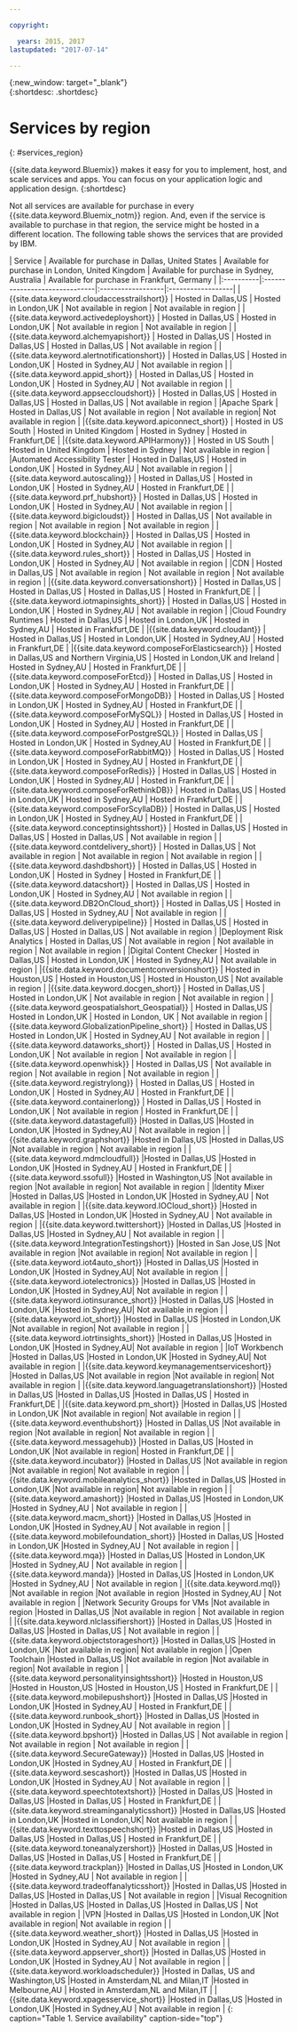 ```yaml
---

copyright:

  years: 2015, 2017
lastupdated: "2017-07-14"

---
```


{:new_window: target="_blank"}  
{:shortdesc: .shortdesc}


# Services by region
{: #services_region}

{{site.data.keyword.Bluemix}} makes it easy for you to implement, host, and scale services and apps. You can focus on your application logic and application design. 
{:shortdesc}

Not all services are available for purchase in every {{site.data.keyword.Bluemix_notm}} region. And, even if the service is available to purchase in that region, the service might be hosted in a different location. The following table shows the services that are provided by IBM.



| Service | Available for purchase in Dallas, United States | Available for purchase in London, United Kingdom | Available for purchase in Sydney, Australia | Available for purchase in Frankfurt, Germany |
|:----------|:------------------------------|:------------------|:------------------|
|{{site.data.keyword.cloudaccesstrailshort}} | Hosted in Dallas,US | Hosted in London,UK | Not available in region | Not available in region |
|{{site.data.keyword.activedeployshort}} | Hosted in Dallas,US | Hosted in London,UK | Not available in region | Not available in region |
|{{site.data.keyword.alchemyapishort}} | Hosted in Dallas,US | Hosted in Dallas,US | Hosted in Dallas,US | Not available in region |
|{{site.data.keyword.alertnotificationshort}}	| Hosted in Dallas,US	| Hosted in London,UK	| Hosted in Sydney,AU | Not available in region |
|{{site.data.keyword.appid_short}} | Hosted in Dallas,US | Hosted in London,UK | Hosted in Sydney,AU | Not available in region |
|{{site.data.keyword.appseccloudshort}} | Hosted in Dallas,US | Hosted in Dallas,US | Hosted in Dallas,US | Not available in region |
|Apache Spark | Hosted in Dallas,US | Not available in region | Not available in region| Not available in region |
|{{site.data.keyword.apiconnect_short}} | Hosted in US South | Hosted in United Kingdom | Hosted in Sydney | Hosted in Frankfurt,DE |
|{{site.data.keyword.APIHarmony}} | Hosted in US South | Hosted in United Kingdom | Hosted in Sydney | Not available in region |
|Automated Accessibility Tester | Hosted in Dallas,US | Hosted in London,UK | Hosted in Sydney,AU | Not available in region |
|{{site.data.keyword.autoscaling}} | Hosted in Dallas,US | Hosted in London,UK | Hosted in Sydney,AU | Hosted in Frankfurt,DE |
|{{site.data.keyword.prf_hubshort}}	| Hosted in Dallas,US | Hosted in London,UK | Hosted in Sydney,AU | Not available in region |
|{{site.data.keyword.bigicloudst}} | Hosted in Dallas,US | Not available in region | Not available in region | Not available in region |
|{{site.data.keyword.blockchain}} | Hosted in Dallas,US | Hosted in London,UK | Hosted in Sydney,AU | Not available in region |
|{{site.data.keyword.rules_short}} | Hosted in Dallas,US | Hosted in London,UK | Hosted in Sydney,AU | Not available in region |
|CDN | Hosted in Dallas,US | Not available in region | Not available in region | Not available in region |
|{{site.data.keyword.conversationshort}} | Hosted in Dallas,US | Hosted in Dallas,US | Hosted in Dallas,US | Hosted in Frankfurt,DE |
|{{site.data.keyword.iotmapinsights_short}} | Hosted in Dallas,US | Hosted in London,UK | Hosted in Sydney,AU | Not available in region |
|Cloud Foundry Runtimes | Hosted in Dallas,US | Hosted in London,UK | Hosted in Sydney,AU | Hosted in Frankfurt,DE |
|{{site.data.keyword.cloudant}} | Hosted in Dallas,US | Hosted in London,UK | Hosted in Sydney,AU | Hosted in Frankfurt,DE |
|{{site.data.keyword.composeForElasticsearch}} | Hosted in Dallas,US and Northern Virginia,US | Hosted in London,UK and Ireland | Hosted in Sydney,AU | Hosted in Frankfurt,DE |
|{{site.data.keyword.composeForEtcd}}	| Hosted in Dallas,US	| Hosted in London,UK	| Hosted in Sydney,AU | Hosted in Frankfurt,DE |
|{{site.data.keyword.composeForMongoDB}} | Hosted in Dallas,US | Hosted in London,UK | Hosted in Sydney,AU | Hosted in Frankfurt,DE |
|{{site.data.keyword.composeForMySQL}} | Hosted in Dallas,US | Hosted in London,UK | Hosted in Sydney,AU | Hosted in Frankfurt,DE |
|{{site.data.keyword.composeForPostgreSQL}} | Hosted in Dallas,US | Hosted in London,UK | Hosted in Sydney,AU | Hosted in Frankfurt,DE |
|{{site.data.keyword.composeForRabbitMQ}}	| Hosted in Dallas,US	| Hosted in London,UK | Hosted in Sydney,AU | Hosted in Frankfurt,DE |
|{{site.data.keyword.composeForRedis}} | Hosted in Dallas,US	| Hosted in London,UK | Hosted in Sydney,AU | Hosted in Frankfurt,DE |
|{{site.data.keyword.composeForRethinkDB}} | Hosted in Dallas,US | Hosted in London,UK | Hosted in Sydney,AU | Hosted in Frankfurt,DE |
|{{site.data.keyword.composeForScyllaDB}} | Hosted in Dallas,US | Hosted in London,UK | Hosted in Sydney,AU | Hosted in Frankfurt,DE |
|{{site.data.keyword.conceptinsightsshort}}	| Hosted in Dallas,US	| Hosted in Dallas,US	| Hosted in Dallas,US | Not available in region |
|{{site.data.keyword.contdelivery_short}} | Hosted in Dallas,US | Not available in region | Not available in region | Not available in region |
|{{site.data.keyword.dashdbshort}} | Hosted in Dallas,US | Hosted in London,UK | Hosted in Sydney | Hosted in Frankfurt,DE |
|{{site.data.keyword.datacshort}}	| Hosted in Dallas,US	| Hosted in London,UK	| Hosted in Sydney,AU | Not available in region |
|{{site.data.keyword.DB2OnCloud_short}}	| Hosted in Dallas,US	| Hosted in Dallas,US	| Hosted in Sydney,AU | Not available in region |
|{{site.data.keyword.deliverypipeline}}	| Hosted in Dallas,US | Hosted in Dallas,US	| Hosted in Dallas,US | Not available in region |
|Deployment Risk Analytics | Hosted in Dallas,US | Not available in region | Not available in region | Not available in region |
|Digital Content Checker | Hosted in Dallas,US | Hosted in London,UK | Hosted in Sydney,AU | Not available in region |
|{{site.data.keyword.documentconversionshort}} | Hosted in Houston,US	| Hosted in Houston,US	| Hosted in Houston,US | Not available in region |
|{{site.data.keyword.docgen_short}}	| Hosted in Dallas,US	| Hosted in London,UK	| Not available in region | Not available in region |
|{{site.data.keyword.geospatialshort_Geospatial}}	| Hosted in Dallas,US	| Hosted in London,UK	| Hosted in London, UK | Not available in region |
|{{site.data.keyword.GlobalizationPipeline_short}}	| Hosted in Dallas,US	| Hosted in London,UK	| Hosted in Sydney,AU | Not available in region |
|{{site.data.keyword.dataworks_short}} | Hosted in Dallas,US | Hosted in London,UK | Not available in region | Not available in region |
|{{site.data.keyword.openwhisk}} | Hosted in Dallas,US | Not available in region | Not available in region | Not available in region |
|{{site.data.keyword.registrylong}} | Hosted in Dallas,US | Hosted in London,UK | Hosted in Sydney,AU | Hosted in Frankfurt,DE |
|{{site.data.keyword.containerlong}} | Hosted in Dallas,US | Hosted in London,UK | Not available in region | Hosted in Frankfurt,DE |
|{{site.data.keyword.datastagefull}}		|Hosted in Dallas,US		|Hosted in London,UK		|Hosted in Sydney,AU | Not available in region |
|{{site.data.keyword.graphshort}}       |Hosted in Dallas,US		|Hosted in Dallas,US		|Not available in region | Not available in region |
|{{site.data.keyword.mdmcloudfull}}		|Hosted in Dallas,US		|Hosted in London,UK		|Hosted in Sydney,AU | Hosted in Frankfurt,DE |
|{{site.data.keyword.ssofull}}			|Hosted in Washington,US		|Not available in region		|Not available in region| Not available in region |
|Identity Mixer		|Hosted in Dallas,US		|Hosted in London,UK		|Hosted in Sydney,AU | Not available in region |
|{{site.data.keyword.IOCloud_short}}		|Hosted in Dallas,US		|Hosted in London,UK		|Hosted in Sydney,AU | Not available in region |
|{{site.data.keyword.twittershort}}		|Hosted in Dallas,US		|Hosted in Dallas,US		|Hosted in Sydney,AU | Not available in region |
|{{site.data.keyword.IntegrationTestingshort}}	|Hosted in San Jose,US		|Not available in region		|Not available in region| Not available in region |
|{{site.data.keyword.iot4auto_short}}		|Hosted in Dallas,US		|Hosted in London,UK		|Hosted in Sydney,AU| Not available in region |
|{{site.data.keyword.iotelectronics}}		|Hosted in Dallas,US		|Hosted in London,UK		|Hosted in Sydney,AU| Not available in region |
|{{site.data.keyword.iotinsurance_short}}		|Hosted in Dallas,US		|Hosted in London,UK		|Hosted in Sydney,AU| Not available in region |
|{{site.data.keyword.iot_short}}		|Hosted in Dallas,US		|Hosted in London,UK		|Not available in region| Not available in region |
|{{site.data.keyword.iotrtinsights_short}}		|Hosted in Dallas,US		|Hosted in London,UK		|Hosted in Sydney,AU| Not available in region |
|IoT Workbench		|Hosted in Dallas,US		|Hosted in London,UK		|Hosted in Sydney,AU| Not available in region |
|{{site.data.keyword.keymanagementserviceshort}}	|Hosted in Dallas,US		|Not available in region		|Not available in region| Not available in region |
|{{site.data.keyword.languagetranslationshort}}	|Hosted in Dallas,US		|Hosted in Dallas,US		|Hosted in Dallas,US | Hosted in Frankfurt,DE |
|{{site.data.keyword.pm_short}}   |Hosted in Dallas,US		|Hosted in London,UK		|Not available in region| Not available in region |
|{{site.data.keyword.eventhubshort}}		|Hosted in Dallas,US		|Not available in region		|Not available in region| Not available in region |
|{{site.data.keyword.messagehub}}		|Hosted in Dallas,US		|Hosted in London,UK		|Not available in region| Hosted in Frankfurt,DE |
|{{site.data.keyword.incubator}}		|Hosted in Dallas,US		|Not available in region		|Not available in region| Not available in region |
|{{site.data.keyword.mobileanalytics_short}}		|Hosted in Dallas,US		|Hosted in London,UK		|Not available in region| Not available in region |
|{{site.data.keyword.amashort}}			|Hosted in Dallas,US		|Hosted in London,UK			|Hosted in Sydney,AU | Not available in region |
|{{site.data.keyword.macm_short}}		|Hosted in Dallas,US		|Hosted in London,UK			|Hosted in Sydney,AU | Not available in region |
|{{site.data.keyword.mobilefoundation_short}}			|Hosted in Dallas,US		|Hosted in London,UK			|Hosted in Sydney,AU | Not available in region |
|{{site.data.keyword.mqa}}			|Hosted in Dallas,US		|Hosted in London,UK			|Hosted in Sydney,AU | Not available in region |
|{{site.data.keyword.manda}}			|Hosted in Dallas,US		|Hosted in London,UK		|Hosted in Sydney,AU | Not available in region |
|{{site.data.keyword.mql}}			|Not available in region		|Not available in region		|Hosted in Sydney,AU | Not available in region |
|Network Security Groups for VMs 	|Not available in region		|Hosted in Dallas,US		|Not available in region | Not available in region |
|{{site.data.keyword.nlclassifiershort}} 	|Hosted in Dallas,US		|Hosted in Dallas,US		|Hosted in Dallas,US | Not available in region |
|{{site.data.keyword.objectstorageshort}}	|Hosted in Dallas,US		|Hosted in London,UK		|Not available in region| Not available in region |
|Open Toolchain			|Hosted in Dallas,US		|Not available in region		|Not available in region| Not available in region |
|{{site.data.keyword.personalityinsightsshort}}	|Hosted in Houston,US		|Hosted in Houston,US		|Hosted in Houston,US | Hosted in Frankfurt,DE |
|{{site.data.keyword.mobilepushshort}}				|Hosted in Dallas,US		|Hosted in London,UK			|Hosted in Sydney,AU | Hosted in Frankfurt,DE |
|{{site.data.keyword.runbook_short}}				|Hosted in Dallas,US		|Hosted in London,UK			|Hosted in Sydney,AU | Not available in region |
|{{site.data.keyword.bpshort}}				|Hosted in Dallas,US		| Not available in region | Not available in region | Not available in region |
|{{site.data.keyword.SecureGateway}}		|Hosted in Dallas,US		|Hosted in London,UK		|Hosted in Sydney,AU | Hosted in Frankfurt,DE |
|{{site.data.keyword.sescashort}}		|Hosted in Dallas,US		|Hosted in London,UK		|Hosted in Sydney,AU | Not available in region |
|{{site.data.keyword.speechtotextshort}}	|Hosted in Dallas,US		|Hosted in Dallas,US		|Hosted in Dallas,US | Hosted in Frankfurt,DE |
|{{site.data.keyword.streaminganalyticsshort}}	|Hosted in Dallas,US		|Hosted in London,UK		|Hosted in London,UK| Not available in region |
|{{site.data.keyword.texttospeechshort}} 	|Hosted in Dallas,US		|Hosted in Dallas,US		|Hosted in Dallas,US | Hosted in Frankfurt,DE |
|{{site.data.keyword.toneanalyzershort}} 	|Hosted in Dallas,US		|Hosted in Dallas,US		|Hosted in Dallas,US | Hosted in Frankfurt,DE |
|{{site.data.keyword.trackplan}}		|Hosted in Dallas,US		|Hosted in London,UK		|Hosted in Sydney,AU | Not available in region |
|{{site.data.keyword.tradeoffanalyticsshort}}	|Hosted in Dallas,US		|Hosted in Dallas,US		|Hosted in Dallas,US | Not available in region |
|Visual Recognition	|Hosted in Dallas,US		|Hosted in Dallas,US		|Hosted in Dallas,US | Not available in region |
|VPN			|Hosted in Dallas,US		|Hosted in London,UK		|Not available in region| Not available in region |
|{{site.data.keyword.weather_short}}		|Hosted in Dallas,US		|Hosted in London,UK		|Hosted in Sydney,AU | Not available in region |
|{{site.data.keyword.appserver_short}}	|Hosted in Dallas,US		|Hosted in London,UK		|Hosted in Sydney,AU | Not available in region |
|{{site.data.keyword.workloadscheduler}}	|Hosted in Dallas, US and Washington,US		|Hosted in Amsterdam,NL and Milan,IT		|Hosted in Melbourne,AU | Hosted in Amsterdam,NL and Milan,IT |
|{{site.data.keyword.xpagesservice_short}}	|Hosted in Dallas,US		|Hosted in London,UK		|Hosted in Sydney,AU | Not available in region |
{: caption="Table 1. Service availability" caption-side="top"}
